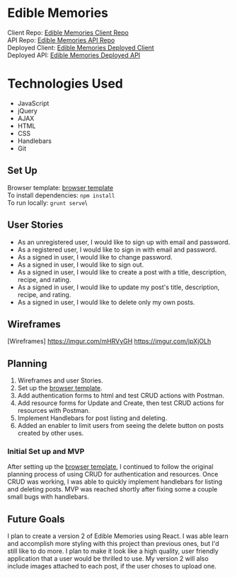 # Edible Memories

Client Repo: [Edible Memories Client Repo](https://github.com/fmc127/edible-memories-client)\
API Repo: [Edible Memories API Repo](https://github.com/fmc127/edible-memories-api)\
Deployed Client: [Edible Memories Deployed Client](https://fmc127.github.io/edible-memories-client/)\
Deployed API: [Edible Memories Deployed API](https://salty-gorge-11112.herokuapp.com/)

# Technologies Used
 - JavaScript
 - jQuery
 - AJAX
 - HTML
 - CSS
 - Handlebars
 - Git

## Set Up
Browser template: [browser template](https://git.generalassemb.ly/ga-wdi-boston/browser-template)\
To install dependencies: `npm install`\
To run locally: `grunt serve`\

## User Stories
- As an unregistered user, I would like to sign up with email and password.
- As a registered user, I would like to sign in with email and password.
- As a signed in user, I would like to change password.
- As a signed in user, I would like to sign out.
- As a signed in user, I would like to create a post with a title, description, recipe, and rating.
- As a signed in user, I would like to update my post's title, description, recipe, and rating.
- As a signed in user, I would like to delete only my own posts.


## Wireframes
[Wireframes]
https://imgur.com/mHRVyGH
https://imgur.com/jpXjOLh

## Planning
1. Wireframes and user Stories.
2. Set up the [browser template](https://git.generalassemb.ly/ga-wdi-boston/browser-template).
3. Add authentication forms to html and test CRUD actions with Postman.
4. Add resource forms for Update and Create, then test CRUD actions for resources with Postman.
5. Implement Handlebars for post listing and deleting.
6. Added an enabler to limit users from seeing the delete button on posts created by other uses.

### Initial Set up and MVP
After setting up the [browser template](https://git.generalassemb.ly/ga-wdi-boston/browser-template),
I continued to follow the original planning process of using CRUD for authentication and resources. Once CRUD was working, I was able to quickly implement handlebars for listing and deleting posts. MVP was reached shortly after fixing some a couple small bugs with handlebars.


## Future Goals
I plan to create a version 2 of Edible Memories using React. I was able learn and accomplish more styling with this project than previous ones, but I'd still like to do more. I plan to make it look like a high quality, user friendly application that a user would be thrilled to use. My version 2 will also include images attached to each post, if the user choses to upload one.
